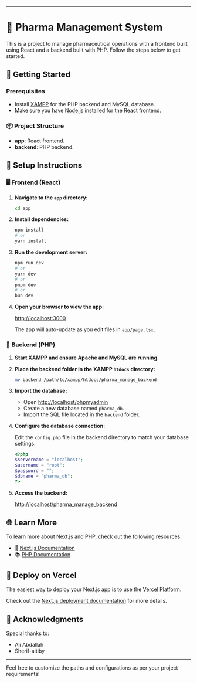 
---

# 💊 Pharma Management System

This is a project to manage pharmaceutical operations with a frontend built using React and a backend built with PHP. Follow the steps below to get started.

## 🚀 Getting Started

### Prerequisites

- Install [XAMPP](https://www.apachefriends.org/index.html) for the PHP backend and MySQL database.
- Make sure you have [Node.js](https://nodejs.org/) installed for the React frontend.

### 📦 Project Structure

- **app**: React frontend.
- **backend**: PHP backend.

## 🔧 Setup Instructions

### 🖥️ Frontend (React)

1. **Navigate to the `app` directory:**

   ```bash
   cd app
   ```

2. **Install dependencies:**

   ```bash
   npm install
   # or
   yarn install
   ```

3. **Run the development server:**

   ```bash
   npm run dev
   # or
   yarn dev
   # or
   pnpm dev
   # or
   bun dev
   ```

4. **Open your browser to view the app:**

   [http://localhost:3000](http://localhost:3000)

   The app will auto-update as you edit files in `app/page.tsx`.

### 🐘 Backend (PHP)

1. **Start XAMPP and ensure Apache and MySQL are running.**

2. **Place the backend folder in the XAMPP `htdocs` directory:**

   ```bash
   mv backend /path/to/xampp/htdocs/pharma_manage_backend
   ```

3. **Import the database:**

   - Open [http://localhost/phpmyadmin](http://localhost/phpmyadmin)
   - Create a new database named `pharma_db`.
   - Import the SQL file located in the `backend` folder.

4. **Configure the database connection:**

   Edit the `config.php` file in the backend directory to match your database settings:

   ```php
   <?php
   $servername = "localhost";
   $username = "root";
   $password = "";
   $dbname = "pharma_db";
   ?>
   ```

5. **Access the backend:**

   [http://localhost/pharma_manage_backend](http://localhost/pharma_manage_backend)

## 🌐 Learn More

To learn more about Next.js and PHP, check out the following resources:

- 📖 [Next.js Documentation](https://nextjs.org/docs)
- 📚 [PHP Documentation](https://www.php.net/docs.php)

## 🚀 Deploy on Vercel

The easiest way to deploy your Next.js app is to use the [Vercel Platform](https://vercel.com/new?utm_medium=default-template&filter=next.js&utm_source=create-next-app&utm_campaign=create-next-app-readme).

Check out the [Next.js deployment documentation](https://nextjs.org/docs/deployment) for more details.

## 🙏 Acknowledgments

Special thanks to:
- Ali Abdallah
- Sherif-altiby

---

Feel free to customize the paths and configurations as per your project requirements!
